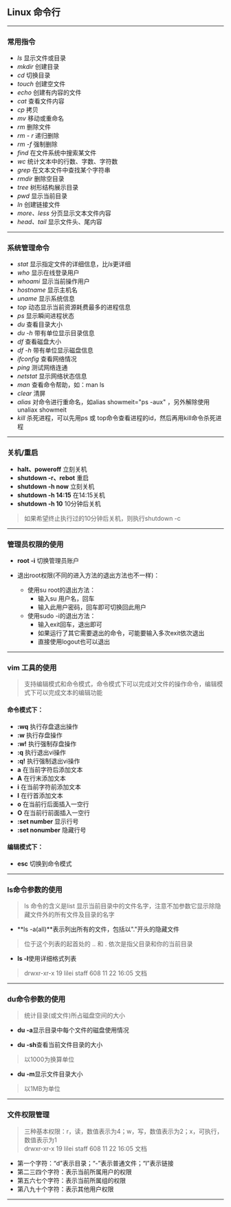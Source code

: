 ## Linux 命令行

------
### 常用指令

* *ls* 显示文件或目录
* *mkdir*  创建目录
* *cd* 切换目录
* *touch*  创建空文件
* *echo* 创建有内容的文件
* *cat*  查看文件内容
* *cp*  拷贝
* *mv* 移动或重命名
* *rm*  删除文件
* *rm - r* 递归删除
* *rm -f* 强制删除
* *find* 在文件系统中搜索某文件
* *wc* 统计文本中的行数、字数、字符数
* *grep* 在文本文件中查找某个字符串
* *rmdir* 删除空目录
* *tree* 树形结构展示目录
* *pwd* 显示当前目录
* *ln* 创建链接文件
* *more、less* 分页显示文本文件内容
* *head、tail* 显示文件头、尾内容

-------
### 系统管理命令
* *stat* 显示指定文件的详细信息，比*ls*更详细
* *who* 显示在线登录用户
* *whoami* 显示当前操作用户
* *hostname* 显示主机名
* *uname* 显示系统信息
* *top* 动态显示当前资源耗费最多的进程信息
* *ps* 显示瞬间进程状态
* *du* 查看目录大小
* *du -h* 带有单位显示目录信息
* *df* 查看磁盘大小
* *df -h* 带有单位显示磁盘信息
* *ifconfig* 查看网络情况
* *ping* 测试网络连通
* *netstat* 显示网络状态信息
* *man* 查看命令帮助，如：man ls
* *clear* 清屏
* *alias* 对命令进行重命名，如alias showmeit="ps -aux" ，另外解除使用unaliax showmeit
* *kill* 杀死进程，可以先用ps 或 top命令查看进程的id，然后再用kill命令杀死进程

-----
### 关机/重启
* **halt、poweroff** 立刻关机
* **shutdown -r、rebot** 重启
* **shutdown -h now** 立刻关机
* **shutdown -h 14:15** 在14:15关机
* **shutdown -h 10** 10分钟后关机
> 如果希望终止执行过的10分钟后关机，则执行shutdown -c

-------
### 管理员权限的使用
* **root -i** 切换管理员账户

* 退出root权限(不同的进入方法的退出方法也不一样)：
    * 使用su root的退出方法：
        * 输入su 用户名，回车
        * 输入此用户密码，回车即可切换回此用户
    * 使用sudo -i的退出方法：
        * 输入exit回车，退出即可
        * 如果运行了其它需要退出的命令，可能要输入多次exit依次退出
        * 直接使用logout也可以退出

--------
### vim 工具的使用
> 支持编辑模式和命令模式，命令模式下可以完成对文件的操作命令，编辑模式下可以完成文本的编辑功能

#### 命令模式下：
* **:wq** 执行存盘退出操作
* **:w** 执行存盘操作
* **:w!** 执行强制存盘操作
* **:q** 执行退出vi操作
* **:q!** 执行强制退出vi操作
* **a** 在当前字符后添加文本
* **A** 在行末添加文本
* **i** 在当前字符前添加文本
* **I** 在行首添加文本
* **o** 在当前行后面插入一空行
* **O** 在当前行前面插入一空行
* **:set number** 显示行号
* **:set nonumber** 隐藏行号

#### 编辑模式下：
* **esc** 切换到命令模式

-------
### ls命令参数的使用
> ls 命令的含义是list 显示当前目录中的文件名字，注意不加参数它显示除隐藏文件外的所有文件及目录的名字

* **ls -a(all)**表示列出所有的文件，包括以"."开头的隐藏文件
> 位于这个列表的起首处的 .. 和 . 依次是指父目录和你的当前目录

* **ls -l**使用详细格式列表
> drwxr-xr-x  19 lilei  staff   608 11 22 16:05 文档

-------
### du命令参数的使用
> 统计目录(或文件)所占磁盘空间的大小

* **du -a**显示目录中每个文件的磁盘使用情况

* **du -sh**查看当前文件目录的大小
> 以1000为换算单位

* **du -m**显示文件目录大小
> 以1MB为单位

-------
### 文件权限管理
> 三种基本权限：r，读，数值表示为4；w，写，数值表示为2；x，可执行，数值表示为1<br>
> drwxr-xr-x  19 lilei  staff   608 11 22 16:05 文档

* 第一个字符：“d”表示目录；“-”表示普通文件；“l”表示链接
* 第二三四个字符：表示当前所属用户的权限
* 第五六七个字符：表示当前所属组的权限
* 第八九十个字符：表示其他用户权限

--------
